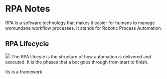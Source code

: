# RPA  Notes
RPA is a software technology that makes it easier for humans to manage womundane workflow processes. It stands for Robotic Process Automation.

## RPA Lifecycle
![](https://intellipaat.com/mediaFiles/2019/04/Life-Cycle-of-RPA.png)
The RPA lifecyle is the structure of how automation is delivered and executed. It is the phases that a bot goes through from start to finish.

Its is a framework